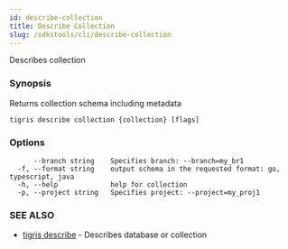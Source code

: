 ```yaml
---
id: describe-collection
title: Describe Collection
slug: /sdkstools/cli/describe-collection
---
```


Describes collection

### Synopsis

Returns collection schema including metadata

```
tigris describe collection {collection} [flags]
```

### Options

```
      --branch string    Specifies branch: --branch=my_br1
  -f, --format string    output schema in the requested format: go, typescript, java
  -h, --help             help for collection
  -p, --project string   Specifies project: --project=my_proj1
```

### SEE ALSO

- [tigris describe](tigris_describe.md) - Describes database or collection

